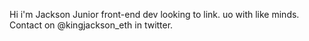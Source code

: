 Hi i'm Jackson
Junior front-end dev
looking to link. uo with like minds.
Contact on @kingjackson_eth in twitter.
